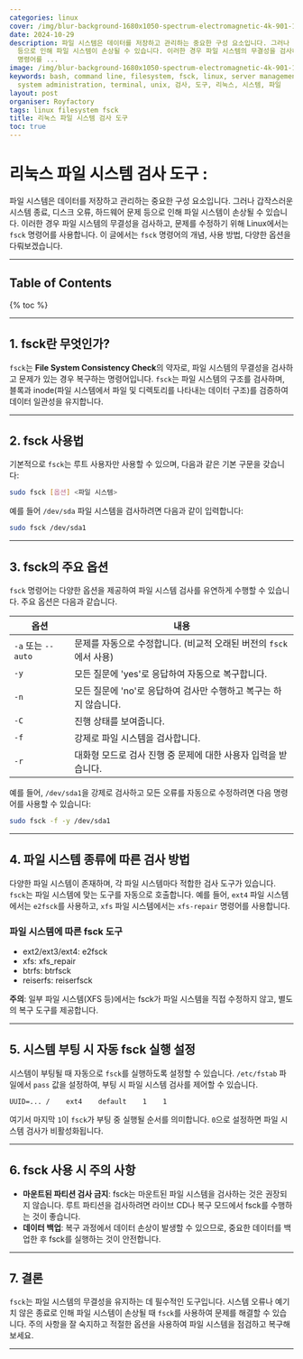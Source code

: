 ```yaml
---
categories: linux
cover: /img/blur-background-1680x1050-spectrum-electromagnetic-4k-901-1.jpg
date: 2024-10-29
description: 파일 시스템은 데이터를 저장하고 관리하는 중요한 구성 요소입니다. 그러나 갑작스러운 시스템 종료, 디스크 오류, 하드웨어 문제
  등으로 인해 파일 시스템이 손상될 수 있습니다. 이러한 경우 파일 시스템의 무결성을 검사하고, 문제를 수정하기 위해 Linux에서는 `fsck`
  명령어를 ...
image: /img/blur-background-1680x1050-spectrum-electromagnetic-4k-901-1.jpg
keywords: bash, command line, filesystem, fsck, linux, server management, shell scripting,
  system administration, terminal, unix, 검사, 도구, 리눅스, 시스템, 파일
layout: post
organiser: Royfactory
tags: linux filesystem fsck
title: 리눅스 파일 시스템 검사 도구
toc: true
---
```

# 리눅스 파일 시스템 검사 도구 :

파일 시스템은 데이터를 저장하고 관리하는 중요한 구성 요소입니다. 그러나 갑작스러운 시스템 종료, 디스크 오류, 하드웨어 문제 등으로 인해 파일 시스템이 손상될 수 있습니다. 이러한 경우 파일 시스템의 무결성을 검사하고, 문제를 수정하기 위해 Linux에서는 `fsck` 명령어를 사용합니다. 이 글에서는 `fsck` 명령어의 개념, 사용 방법, 다양한 옵션을 다뤄보겠습니다.

---
## Table of Contents

{% toc %}

---

## 1. fsck란 무엇인가?

`fsck`는 **File System Consistency Check**의 약자로, 파일 시스템의 무결성을 검사하고 문제가 있는 경우 복구하는 명령어입니다. `fsck`는 파일 시스템의 구조를 검사하며, 블록과 inode(파일 시스템에서 파일 및 디렉토리를 나타내는 데이터 구조)를 검증하여 데이터 일관성을 유지합니다.

---

## 2. fsck 사용법

기본적으로 `fsck`는 루트 사용자만 사용할 수 있으며, 다음과 같은 기본 구문을 갖습니다:

```bash
sudo fsck [옵션] <파일 시스템>
```

예를 들어 `/dev/sda` 파일 시스템을 검사하려면 다음과 같이 입력합니다:

```bash
sudo fsck /dev/sda1
```

---

## 3. fsck의 주요 옵션

`fsck` 명령어는 다양한 옵션을 제공하여 파일 시스템 검사를 유연하게 수행할 수 있습니다. 주요 옵션은 다음과 같습니다.

|옵션|내용|
|---|-----|
|`-a` 또는 `--auto`|문제를 자동으로 수정합니다. (비교적 오래된 버전의 `fsck`에서 사용)|
|`-y`|모든 질문에 'yes'로 응답하여 자동으로 복구합니다.|
|`-n`|모든 질문에 'no'로 응답하여 검사만 수행하고 복구는 하지 않습니다.|
|`-C`|진행 상태를 보여줍니다.|
|`-f`|강제로 파일 시스템을 검사합니다.|
|`-r`|대화형 모드로 검사 진행 중 문제에 대한 사용자 입력을 받습니다.|

예를 들어, `/dev/sda1`을 강제로 검사하고 모든 오류를 자동으로 수정하려면 다음 명령어를 사용할 수 있습니다:

```bash
sudo fsck -f -y /dev/sda1
```

---

## 4. 파일 시스템 종류에 따른 검사 방법

다양한 파일 시스템이 존재하며, 각 파일 시스템마다 적합한 검사 도구가 있습니다. `fsck`는 파일 시스템에 맞는 도구를 자동으로 호출합니다. 예를 들어, `ext4` 파일 시스템에서는 `e2fsck`를 사용하고, `xfs` 파일 시스템에서는 `xfs-repair` 명령어를 사용합니다.

### 파일 시스템에 따른 fsck 도구
* ext2/ext3/ext4: e2fsck
* xfs: xfs_repair
* btrfs: btrfsck
* reiserfs: reiserfsck

**주의**: 일부 파일 시스템(XFS 등)에서는 fsck가 파일 시스템을 직접 수정하지 않고, 별도의 복구 도구를 제공합니다.

---

## 5. 시스템 부팅 시 자동 fsck 실행 설정

시스템이 부팅될 때 자동으로 `fsck`를 실행하도록 설정할 수 있습니다. `/etc/fstab` 파일에서 `pass` 값을 설정하여, 부팅 시 파일 시스템 검사를 제어할 수 있습니다.

```plaintext
UUID=... /    ext4    default    1    1
```

여기서 마지막 `1`이 `fsck`가 부팅 중 실행될 순서를 의미합니다. `0`으로 설정하면 파일 시스템 검사가 비활성화됩니다.

---

## 6. fsck 사용 시 주의 사항

* **마운트된 파티션 검사 금지**: fsck는 마운트된 파일 시스템을 검사하는 것은 권장되지 않습니다. 루트 파티션을 검사하려면 라이브 CD나 복구 모드에서 fsck를 수행하는 것이 좋습니다.
* **데이터 백업**: 복구 과정에서 데이터 손상이 발생할 수 있으므로, 중요한 데이터를 백업한 후 fsck를 실행하는 것이 안전합니다.

---

## 7. 결론

`fsck`는 파일 시스템의 무결성을 유지하는 데 필수적인 도구입니다. 시스템 오류나 예기치 않은 종료로 인해 파일 시스템이 손상될 때 `fsck`를 사용하여 문제를 해결할 수 있습니다. 주의 사항을 잘 숙지하고 적절한 옵션을 사용하여 파일 시스템을 점검하고 복구해 보세요.

---